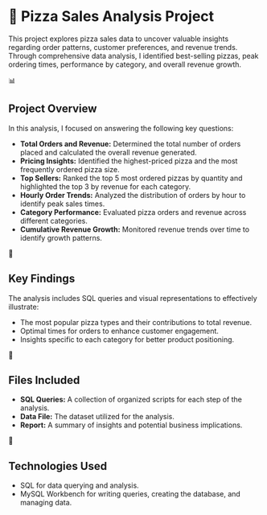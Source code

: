 <h1><b>🍕 Pizza Sales Analysis Project</b></h1>

This project explores pizza sales data to uncover valuable insights regarding order patterns, customer preferences, and revenue trends. Through comprehensive data analysis, I identified best-selling pizzas, peak ordering times, performance by category, and overall revenue growth.

 📊 <h2><b>Project Overview</b></h2>

In this analysis, I focused on answering the following key questions:

- **Total Orders and Revenue:** Determined the total number of orders placed and calculated the overall revenue generated.
- **Pricing Insights:** Identified the highest-priced pizza and the most frequently ordered pizza size.
- **Top Sellers:** Ranked the top 5 most ordered pizzas by quantity and highlighted the top 3 by revenue for each category.
- **Hourly Order Trends:** Analyzed the distribution of orders by hour to identify peak sales times.
- **Category Performance:** Evaluated pizza orders and revenue across different categories.
- **Cumulative Revenue Growth:** Monitored revenue trends over time to identify growth patterns.

 🚀 <h2><b>Key Findings</b></h2>

The analysis includes SQL queries and visual representations to effectively illustrate:

- The most popular pizza types and their contributions to total revenue.
- Optimal times for orders to enhance customer engagement.
- Insights specific to each category for better product positioning.

 📂 <h2><b>Files Included</b></h2>

- **SQL Queries:** A collection of organized scripts for each step of the analysis.
- **Data File:** The dataset utilized for the analysis.
- **Report:** A summary of insights and potential business implications.

 📌 <h2><b>Technologies Used</b></h2>

- SQL for data querying and analysis.
- MySQL Workbench for writing queries, creating the database, and managing data.